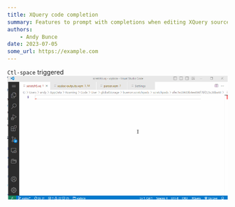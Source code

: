 ```yaml
---
title: XQuery code completion
summary: Features to prompt with completions when editing XQuery source.
authors:
    - Andy Bunce
date: 2023-07-05
some_url: https://example.com
---
```

`Ctl-space` triggered
![completion](xquery-code-completion.gif)
